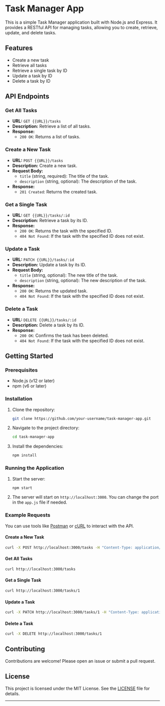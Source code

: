 # Task Manager App

This is a simple Task Manager application built with Node.js and Express. It provides a RESTful API for managing tasks, allowing you to create, retrieve, update, and delete tasks.

## Features

- Create a new task
- Retrieve all tasks
- Retrieve a single task by ID
- Update a task by ID
- Delete a task by ID

## API Endpoints

### Get All Tasks

- **URL:** `GET {{URL}}/tasks`
- **Description:** Retrieve a list of all tasks.
- **Response:**
  - `200 OK`: Returns a list of tasks.

### Create a New Task

- **URL:** `POST {{URL}}/tasks`
- **Description:** Create a new task.
- **Request Body:**
  - `title` (string, required): The title of the task.
  - `description` (string, optional): The description of the task.
- **Response:**
  - `201 Created`: Returns the created task.

### Get a Single Task

- **URL:** `GET {{URL}}/tasks/:id`
- **Description:** Retrieve a task by its ID.
- **Response:**
  - `200 OK`: Returns the task with the specified ID.
  - `404 Not Found`: If the task with the specified ID does not exist.

### Update a Task

- **URL:** `PATCH {{URL}}/tasks/:id`
- **Description:** Update a task by its ID.
- **Request Body:**
  - `title` (string, optional): The new title of the task.
  - `description` (string, optional): The new description of the task.
- **Response:**
  - `200 OK`: Returns the updated task.
  - `404 Not Found`: If the task with the specified ID does not exist.

### Delete a Task

- **URL:** `DELETE {{URL}}/tasks/:id`
- **Description:** Delete a task by its ID.
- **Response:**
  - `200 OK`: Confirms the task has been deleted.
  - `404 Not Found`: If the task with the specified ID does not exist.

## Getting Started

### Prerequisites

- Node.js (v12 or later)
- npm (v6 or later)

### Installation

1. Clone the repository:
   ```bash
   git clone https://github.com/your-username/task-manager-app.git
   ```
2. Navigate to the project directory:
   ```bash
   cd task-manager-app
   ```
3. Install the dependencies:
   ```bash
   npm install
   ```

### Running the Application

1. Start the server:
   ```bash
   npm start
   ```
2. The server will start on `http://localhost:3000`. You can change the port in the `app.js` file if needed.

### Example Requests

You can use tools like [Postman](https://www.postman.com/) or [cURL](https://curl.se/) to interact with the API.

#### Create a New Task

```bash
curl -X POST http://localhost:3000/tasks -H "Content-Type: application/json" -d '{"title": "New Task", "description": "Task description"}'
```

#### Get All Tasks

```bash
curl http://localhost:3000/tasks
```

#### Get a Single Task

```bash
curl http://localhost:3000/tasks/1
```

#### Update a Task

```bash
curl -X PATCH http://localhost:3000/tasks/1 -H "Content-Type: application/json" -d '{"title": "Updated Task", "description": "Updated description"}'
```

#### Delete a Task

```bash
curl -X DELETE http://localhost:3000/tasks/1
```

## Contributing

Contributions are welcome! Please open an issue or submit a pull request.

## License

This project is licensed under the MIT License. See the [LICENSE](LICENSE) file for details.

---
